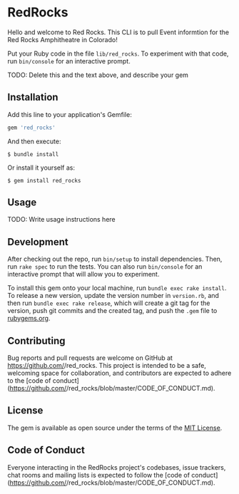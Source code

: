 # RedRocks

Hello and welcome to Red Rocks. This CLI is to pull Event informtion for the Red Rocks Amphitheatre in Colorado!

Put your Ruby code in the file `lib/red_rocks`. To experiment with that code, run `bin/console` for an interactive prompt.

TODO: Delete this and the text above, and describe your gem

## Installation

Add this line to your application's Gemfile:

```ruby
gem 'red_rocks'
```

And then execute:

    $ bundle install

Or install it yourself as:

    $ gem install red_rocks

## Usage

TODO: Write usage instructions here

## Development

After checking out the repo, run `bin/setup` to install dependencies. Then, run `rake spec` to run the tests. You can also run `bin/console` for an interactive prompt that will allow you to experiment.

To install this gem onto your local machine, run `bundle exec rake install`. To release a new version, update the version number in `version.rb`, and then run `bundle exec rake release`, which will create a git tag for the version, push git commits and the created tag, and push the `.gem` file to [rubygems.org](https://rubygems.org).

## Contributing

Bug reports and pull requests are welcome on GitHub at https://github.com/<github username>/red_rocks. This project is intended to be a safe, welcoming space for collaboration, and contributors are expected to adhere to the [code of conduct](https://github.com/<github username>/red_rocks/blob/master/CODE_OF_CONDUCT.md).

## License

The gem is available as open source under the terms of the [MIT License](https://opensource.org/licenses/MIT).

## Code of Conduct

Everyone interacting in the RedRocks project's codebases, issue trackers, chat rooms and mailing lists is expected to follow the [code of conduct](https://github.com/<github username>/red_rocks/blob/master/CODE_OF_CONDUCT.md).
